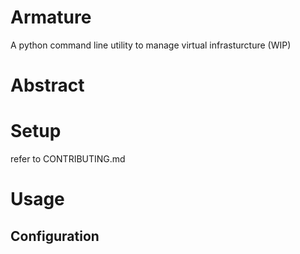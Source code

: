 # Armature

A python command line utility to manage virtual infrasturcture (WIP)

# Abstract

# Setup

refer to CONTRIBUTING.md

# Usage

## Configuration